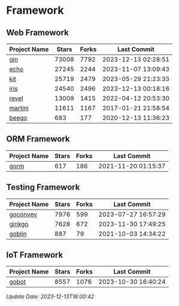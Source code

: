# Framework

## Web Framework
| Project Name | Stars | Forks | Last Commit |
| ------------ | ----- | ----- | ----------- |
| [gin](https://github.com/gin-gonic/gin) | 73008 | 7792 | 2023-12-13 02:28:51 |
| [echo](https://github.com/labstack/echo) | 27245 | 2244 | 2023-11-07 13:09:43 |
| [kit](https://github.com/go-kit/kit) | 25719 | 2479 | 2023-05-29 21:23:33 |
| [iris](https://github.com/kataras/iris) | 24540 | 2496 | 2023-12-13 00:18:16 |
| [revel](https://github.com/revel/revel) | 13009 | 1415 | 2022-04-12 20:53:30 |
| [martini](https://github.com/go-martini/martini) | 11611 | 1167 | 2017-01-21 21:58:54 |
| [beego](https://github.com/astaxie/beego) | 683 | 177 | 2020-12-13 11:36:23 |

## ORM Framework
| Project Name | Stars | Forks | Last Commit |
| ------------ | ----- | ----- | ----------- |
| [gorm](https://github.com/jinzhu/gorm) | 617 | 186 | 2021-11-20 01:15:37 |

## Testing Framework
| Project Name | Stars | Forks | Last Commit |
| ------------ | ----- | ----- | ----------- |
| [goconvey](https://github.com/smartystreets/goconvey) | 7976 | 599 | 2023-07-27 16:57:29 |
| [ginkgo](https://github.com/onsi/ginkgo) | 7628 | 672 | 2023-11-30 17:49:25 |
| [goblin](https://github.com/franela/goblin) | 887 | 79 | 2021-10-03 14:34:22 |

## IoT Framework
| Project Name | Stars | Forks | Last Commit |
| ------------ | ----- | ----- | ----------- |
| [gobot](https://github.com/hybridgroup/gobot) | 8557 | 1076 | 2023-10-30 16:40:24 |

*Update Date: 2023-12-13T16:00:42*